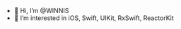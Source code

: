 - 👋 Hi, I’m @WINNIS
- 👀 I’m interested in iOS, Swift, UIKit, RxSwift, ReactorKit

<!---
Winnis7/Winnis7 is a ✨ special ✨ repository because its `README.md` (this file) appears on your GitHub profile.
You can click the Preview link to take a look at your changes.
--->
